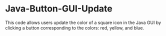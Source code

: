 # Java-Button-GUI-Update
This code allows users update the color of a square icon in the Java GUI by clicking a button corresponding to the colors: red, yellow, and blue.
